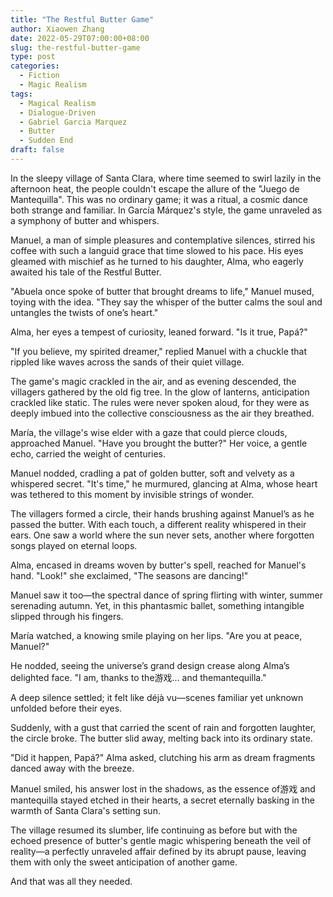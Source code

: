```yaml
---
title: "The Restful Butter Game"
author: Xiaowen Zhang
date: 2022-05-29T07:00:00+08:00
slug: the-restful-butter-game
type: post
categories:
  - Fiction
  - Magic Realism
tags:
  - Magical Realism
  - Dialogue-Driven
  - Gabriel Garcia Marquez
  - Butter
  - Sudden End
draft: false
---
```


In the sleepy village of Santa Clara, where time seemed to swirl lazily in the afternoon heat, the people couldn't escape the allure of the "Juego de Mantequilla". This was no ordinary game; it was a ritual, a cosmic dance both strange and familiar. In García Márquez's style, the game unraveled as a symphony of butter and whispers.

Manuel, a man of simple pleasures and contemplative silences, stirred his coffee with such a languid grace that time slowed to his pace. His eyes gleamed with mischief as he turned to his daughter, Alma, who eagerly awaited his tale of the Restful Butter.

"Abuela once spoke of butter that brought dreams to life," Manuel mused, toying with the idea. "They say the whisper of the butter calms the soul and untangles the twists of one’s heart."

Alma, her eyes a tempest of curiosity, leaned forward. "Is it true, Papá?"

"If you believe, my spirited dreamer," replied Manuel with a chuckle that rippled like waves across the sands of their quiet village.

The game's magic crackled in the air, and as evening descended, the villagers gathered by the old fig tree. In the glow of lanterns, anticipation crackled like static. The rules were never spoken aloud, for they were as deeply imbued into the collective consciousness as the air they breathed.

María, the village's wise elder with a gaze that could pierce clouds, approached Manuel. "Have you brought the butter?" Her voice, a gentle echo, carried the weight of centuries.

Manuel nodded, cradling a pat of golden butter, soft and velvety as a whispered secret. "It's time," he murmured, glancing at Alma, whose heart was tethered to this moment by invisible strings of wonder.

The villagers formed a circle, their hands brushing against Manuel’s as he passed the butter. With each touch, a different reality whispered in their ears. One saw a world where the sun never sets, another where forgotten songs played on eternal loops.

Alma, encased in dreams woven by butter's spell, reached for Manuel's hand. "Look!" she exclaimed, "The seasons are dancing!"

Manuel saw it too—the spectral dance of spring flirting with winter, summer serenading autumn. Yet, in this phantasmic ballet, something intangible slipped through his fingers.

María watched, a knowing smile playing on her lips. "Are you at peace, Manuel?"

He nodded, seeing the universe’s grand design crease along Alma’s delighted face. "I am, thanks to the游戏... and themantequilla."

A deep silence settled; it felt like déjà vu—scenes familiar yet unknown unfolded before their eyes.

Suddenly, with a gust that carried the scent of rain and forgotten laughter, the circle broke. The butter slid away, melting back into its ordinary state.

"Did it happen, Papá?" Alma asked, clutching his arm as dream fragments danced away with the breeze.

Manuel smiled, his answer lost in the shadows, as the essence of游戏 and mantequilla stayed etched in their hearts, a secret eternally basking in the warmth of Santa Clara's setting sun.

The village resumed its slumber, life continuing as before but with the echoed presence of butter's gentle magic whispering beneath the veil of reality—a perfectly unraveled affair defined by its abrupt pause, leaving them with only the sweet anticipation of another game.

And that was all they needed.